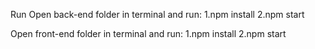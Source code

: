 Run 
Open back-end folder in terminal and run:
1.npm install
2.npm start

Open front-end folder in terminal and run:
1.npm install
2.npm start

